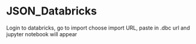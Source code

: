 # JSON_Databricks

Login to databricks, go to import choose import URL, paste in .dbc url and jupyter notebook will appear

